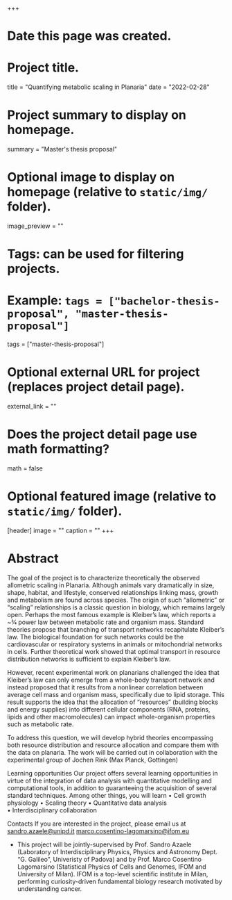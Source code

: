 +++
# Date this page was created.

# Project title.
title = "Quantifying metabolic scaling in Planaria"
date = "2022-02-28"

# Project summary to display on homepage.
summary = "Master's thesis proposal"

# Optional image to display on homepage (relative to `static/img/` folder).
image_preview = ""

# Tags: can be used for filtering projects.
# Example: `tags = ["bachelor-thesis-proposal", "master-thesis-proposal"]`
tags = ["master-thesis-proposal"]

# Optional external URL for project (replaces project detail page).
external_link = ""

# Does the project detail page use math formatting?
math = false

# Optional featured image (relative to `static/img/` folder).
[header]
image = ""
caption = ""
+++

<!--## Info
<ul style="list-style-type:none">
  <li><b>Thesis type:</b> theoretical</li>
  <li><b>Supervisor:</b> Samir Suweis, email: <a href="">samir.suweis@pd.infn.it</a></li>
  <li><b>Co-supervisor:</b> Marco Baiesi, email: <a href="">marco.baiesi@pd.infn.it</a></li>
</ul>  -->

# Abstract
The goal of the project is to characterize theoretically the observed allometric scaling in Planaria.  Although animals vary dramatically in size, shape, habitat, and lifestyle, conserved relationships linking mass, growth and metabolism are found across species. The origin of such “allometric” or “scaling” relationships is a classic question in biology, which remains largely open. Perhaps the most famous example is Kleiber’s law, which reports a ~3⁄4 power law between metabolic rate and organism mass. Standard theories propose that branching of transport networks recapitulate Kleiber’s law. The biological foundation for such networks could be the cardiovascular or respiratory systems in animals or mitochondrial networks in cells. Further theoretical work showed that optimal transport in resource distribution networks is sufficient to explain Kleiber’s law.

However, recent experimental work on planarians challenged the idea that Kleiber’s law can only emerge from a whole-body transport network and instead proposed that it results from a nonlinear correlation between average cell mass and organism mass, specifically due to lipid storage. This result supports the idea that the allocation of “resources” (building blocks and energy supplies) into different cellular components (RNA, proteins, lipids and other macromolecules) can impact whole-organism properties such as metabolic rate.

To address this question, we will develop hybrid theories encompassing both resource distribution and resource allocation and compare them with the data on planaria. The work will be carried out in collaboration with the experimental group of Jochen Rink (Max Planck, Gottingen)

Learning opportunities
Our project offers several learning opportunities in virtue of the integration of data analysis with quantitative modelling and computational tools, in addition to guaranteeing the acquisition of several standard techniques. Among other things, you will learn
• Cell growth physiology
• Scaling theory
• Quantitative data analysis  
• Interdisciplinary collaboration

Contacts
If you are interested in the project, please email us at
sandro.azaele@unipd.it
marco.cosentino-lagomarsino@ifom.eu

* This project will be jointly-supervised by Prof. Sandro Azaele (Laboratory of Interdisciplinary Physics, Physics and Astronomy Dept. “G. Galileo”, Univeristy of Padova) and by Prof. Marco Cosentino Lagomarsino (Statistical Physics of Cells and Genomes, IFOM and University of Milan). IFOM is a top-level scientific institute in Milan, performing curiosity-driven fundamental biology research motivated by understanding cancer.
